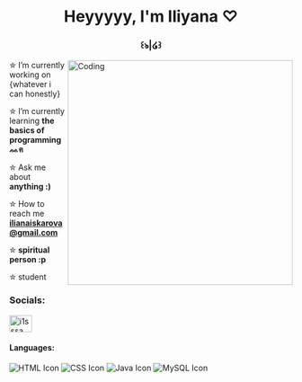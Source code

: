 

<h1 align="center">Heyyyyy, I'm Iliyana ♡</h1>
<h3 align="center">꒰ঌ|໒꒱</h3>
<img align="right" alt="Coding" width="400" src="https://gifdb.com/images/high/cute-anime-kitten-typing-cat-bwqjywmrsxcjv5o3.gif">



✮ I’m currently working on {whatever i can honestly}
 
✮ I’m currently learning **the basics of programming ᨐฅ**

✮ Ask me about **anything :)**                             

✮ How to reach me **ilianaiskarova@gmail.com**

✮ **spiritual person :p**

✮ student
      
<h3 align="left">Socials:</h3>
<p align="left">
<a href="https://instagram.com/i1sssa" target="blank"><img align="center" src="https://raw.githubusercontent.com/rahuldkjain/github-profile-readme-generator/master/src/images/icons/Social/instagram.svg" alt="i1sssa" height="30" width="40" /></a>
</p>


<h4 align="left">Languages:</h4>

![HTML Icon](https://img.icons8.com/color/48/000000/html-5.png) 
 ![CSS Icon](https://img.icons8.com/color/48/000000/css3.png) 
 ![Java Icon](https://img.icons8.com/color/48/000000/java-coffee-cup-logo.png) 
 ![MySQL Icon](https://img.icons8.com/color/48/000000/mysql-logo.png)



